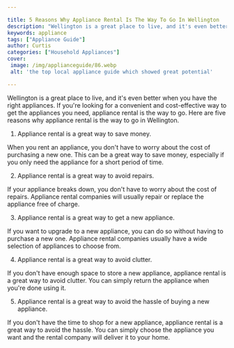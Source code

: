 ```yaml
---

title: 5 Reasons Why Appliance Rental Is The Way To Go In Wellington
description: "Wellington is a great place to live, and it's even better when you have the right appliances. If you're looking for a convenient a...lets find out"
keywords: appliance
tags: ["Appliance Guide"]
author: Curtis
categories: ["Household Appliances"]
cover: 
 image: /img/applianceguide/86.webp
 alt: 'the top local appliance guide which showed great potential'

---
```


Wellington is a great place to live, and it's even better when you have the right appliances. If you're looking for a convenient and cost-effective way to get the appliances you need, appliance rental is the way to go. Here are five reasons why appliance rental is the way to go in Wellington.

1. Appliance rental is a great way to save money.

When you rent an appliance, you don't have to worry about the cost of purchasing a new one. This can be a great way to save money, especially if you only need the appliance for a short period of time.

2. Appliance rental is a great way to avoid repairs.

If your appliance breaks down, you don't have to worry about the cost of repairs. Appliance rental companies will usually repair or replace the appliance free of charge.

3. Appliance rental is a great way to get a new appliance.

If you want to upgrade to a new appliance, you can do so without having to purchase a new one. Appliance rental companies usually have a wide selection of appliances to choose from.

4. Appliance rental is a great way to avoid clutter.

If you don't have enough space to store a new appliance, appliance rental is a great way to avoid clutter. You can simply return the appliance when you're done using it.

5. Appliance rental is a great way to avoid the hassle of buying a new appliance.

If you don't have the time to shop for a new appliance, appliance rental is a great way to avoid the hassle. You can simply choose the appliance you want and the rental company will deliver it to your home.
